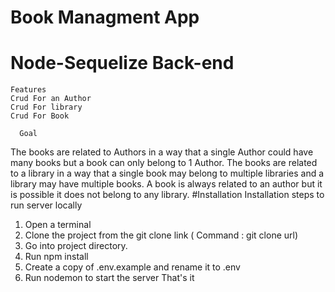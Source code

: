 # Book Managment App
# Node-Sequelize Back-end
    Features
    Crud For an Author
    Crud For library
    Crud For Book
      
      Goal
The books are related to Authors in a way that a single Author could have many
books but a book can only belong to 1 Author. The books are related to a library in a way that a
single book may belong to multiple libraries and a library may have multiple books. A book is
always related to an author but it is possible it does not belong to any library.
    #Installation
Installation steps to run server locally
1. Open a terminal
2. Clone the project from the git clone link ( Command : git clone url)
3. Go into project directory.
4. Run npm install
5. Create a copy of .env.example and rename it to .env
6. Run nodemon to start the server
That's it
